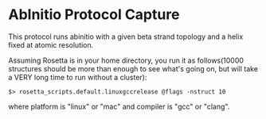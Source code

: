 AbInitio Protocol Capture
=========================

This protocol runs abinitio with a given beta strand topology and a helix fixed 
at atomic resolution.

Assuming Rosetta is in your home directory, you run it as follows(10000 
structures should be more than enough to see what's going on, but will take a VERY long time to run without a cluster):

    $> rosetta_scripts.default.linuxgccrelease @flags -nstruct 10

where platform is "linux" or "mac" and compiler is "gcc" or "clang". 
